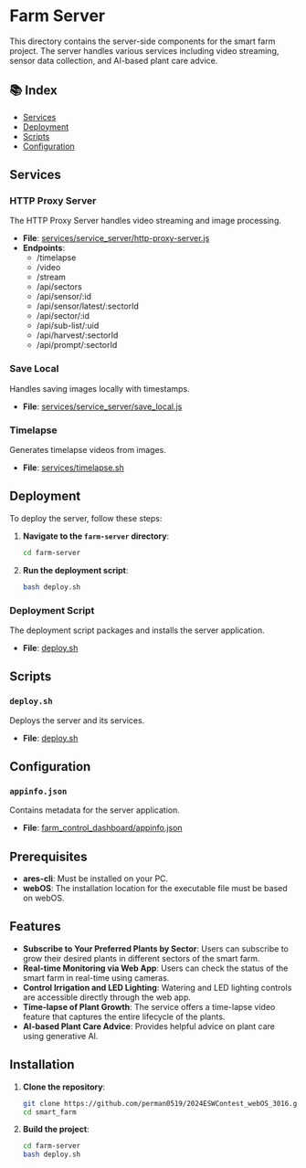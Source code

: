 # Farm Server

This directory contains the server-side components for the smart farm project. The server handles various services including video streaming, sensor data collection, and AI-based plant care advice.

## 📚 Index
- [Services](#services)
- [Deployment](#deployment)
- [Scripts](#scripts)
- [Configuration](#configuration)

## Services

### HTTP Proxy Server
The HTTP Proxy Server handles video streaming and image processing.

- **File**: [services/service_server/http-proxy-server.js](services/service_server/http-proxy-server.js)
- **Endpoints**:
  - /timelapse
  - /video
  - /stream
  - /api/sectors
  - /api/sensor/:id
  - /api/sensor/latest/:sectorId
  - /api/sector/:id
  - /api/sub-list/:uid
  - /api/harvest/:sectorId
  - /api/prompt/:sectorId

### Save Local
Handles saving images locally with timestamps.

- **File**: [services/service_server/save_local.js](services/service_server/save_local.js)

### Timelapse
Generates timelapse videos from images.

- **File**: [services/timelapse.sh](services/timelapse.sh)

## Deployment

To deploy the server, follow these steps:

1. **Navigate to the `farm-server` directory**:
    ```bash
    cd farm-server
    ```

2. **Run the deployment script**:
    ```bash
    bash deploy.sh
    ```

### Deployment Script
The deployment script packages and installs the server application.

- **File**: [deploy.sh](deploy.sh)

## Scripts

### `deploy.sh`
Deploys the server and its services.

- **File**: [deploy.sh](deploy.sh)

## Configuration

### `appinfo.json`
Contains metadata for the server application.

- **File**: [farm_control_dashboard/appinfo.json](farm_control_dashboard/appinfo.json)

## Prerequisites

- **ares-cli**: Must be installed on your PC.
- **webOS**: The installation location for the executable file must be based on webOS.

## Features

- **Subscribe to Your Preferred Plants by Sector**: Users can subscribe to grow their desired plants in different sectors of the smart farm.
- **Real-time Monitoring via Web App**: Users can check the status of the smart farm in real-time using cameras.
- **Control Irrigation and LED Lighting**: Watering and LED lighting controls are accessible directly through the web app.
- **Time-lapse of Plant Growth**: The service offers a time-lapse video feature that captures the entire lifecycle of the plants.
- **AI-based Plant Care Advice**: Provides helpful advice on plant care using generative AI.

## Installation

1. **Clone the repository**:
    ```bash
    git clone https://github.com/perman0519/2024ESWContest_webOS_3016.git smart_farm
    cd smart_farm
    ```

2. **Build the project**:
    ```bash
    cd farm-server
    bash deploy.sh
    ```
